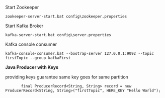 Start Zookeeper

`zookeeper-server-start.bat config\zookeeper.properties`

Start Kafka Broker

`kafka-server-start.bat config\server.properties`

Kafka console consumer

`kafka-console-consumer.bat --bootrap-server 127.0.0.1:9092 --topic firstTopic --group kafkaFirst`

**Java Producer with Keys**

providing keys guarantee same key goes for same partition


`        final ProducerRecord<String, String> record = new ProducerRecord<String, String>("firstTopic", HERE_KEY "Hello World");
`
